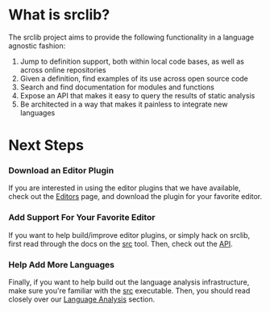 # What is srclib?

The srclib project aims to provide the following functionality in a language agnostic fashion:

1. Jump to definition support, both within local code bases, as well as across online repositories
2. Given a definition, find examples of its use across open source code
3. Search and find documentation for modules and functions
4. Expose an API that makes it easy to query the results of static analysis
5. Be architected in a way that makes it painless to integrate new languages

# Next Steps
### Download an Editor Plugin

If you are interested in using the editor plugins that we have available, check out the
[Editors](installation/editor-plugins.md) page, and download the plugin for your favorite editor.

### Add Support For Your Favorite Editor

If you want to help build/improve editor plugins, or simply hack on srclib, first read
through the docs on the [src](src/overview.md) tool. Then, check out the [API](api/overview.md).

### Help Add More Languages
Finally, if you want to help build out the language analysis infrastructure, make sure you're
familiar with the [src](src/overview.md) executable. Then, you should read closely over our
[Language Analysis](language-analysis/overview.md) section.
